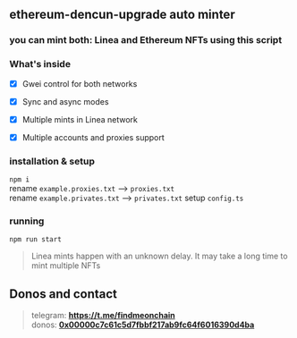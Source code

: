 ## ethereum-dencun-upgrade auto minter

### you can mint both: Linea and Ethereum NFTs using this script

### What's inside
- [x] Gwei control for both networks  
- [x] Sync and async modes  
- [x] Multiple mints in Linea network  
- [x] Multiple accounts and proxies support  


### installation & setup
`npm i`  
rename `example.proxies.txt` --> `proxies.txt`  
rename `example.privates.txt` --> `privates.txt`
setup `config.ts`


### running
`npm run start`


> Linea mints happen with an unknown delay. It may take a long time to mint multiple NFTs  


## Donos and contact

> telegram: **https://t.me/findmeonchain**  
donos: **[0x00000c7c61c5d7fbbf217ab9fc64f6016390d4ba](https://debank.com/profile/0x00000c7c61c5d7fbbf217ab9fc64f6016390d4ba)**